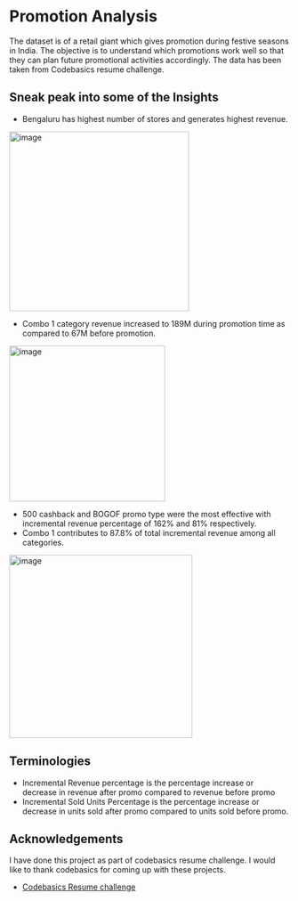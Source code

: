 
# Promotion Analysis

The dataset is of a retail giant which gives promotion during festive seasons in India. The objective is to understand which promotions work well so that they can plan future promotional activities accordingly. The data has been taken from Codebasics resume challenge.


## Sneak peak into some of the Insights

- Bengaluru has highest number of stores and generates highest revenue.

<img width="323" alt="image" src="https://github.com/SuhasTantri/Promotion-and-sales-analysis/assets/88608896/dec3a28a-8438-4a82-9cbd-c7402b39f875">

- Combo 1 category revenue increased to 189M during promotion time as compared to 67M before promotion.

<img width="280" alt="image" src="https://github.com/SuhasTantri/Promotion-and-sales-analysis/assets/88608896/5ab8e2c8-133c-4827-a46c-97382647306c">

 
- 500 cashback and BOGOF promo type were the most effective with incremental revenue percentage of 162% and 81% respectively. 
- Combo 1 contributes to 87.8% of total incremental revenue among all categories.  

<img width="329" alt="image" src="https://github.com/SuhasTantri/Promotion-and-sales-analysis/assets/88608896/4d529f23-ceb1-49f2-8637-f903e7c952cf">

## Terminologies
- Incremental Revenue percentage is the percentage increase or decrease in revenue after promo compared to revenue before promo
- Incremental Sold Units Percentage is the percentage increase or decrease in units sold after promo compared to units sold before promo.


## Acknowledgements

I have done this project as part of codebasics resume challenge.
I would like to thank codebasics for coming up with these projects.

 - [Codebasics Resume challenge](https://codebasics.io/challenge/codebasics-resume-project-challenge)


